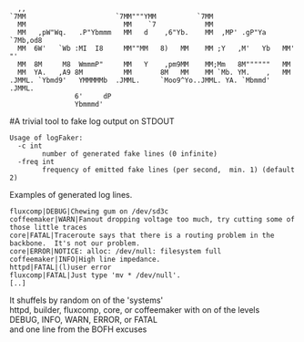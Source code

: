 ```
  ,,                                                                      
`7MM                      `7MM"""YMM          `7MM                        
  MM                        MM    `7            MM                        
  MM   ,pW"Wq.   .P"Ybmmm   MM   d    ,6"Yb.    MM  ,MP' .gP"Ya  `7Mb,od8 
  MM  6W'   `Wb :MI  I8     MM""MM   8)   MM    MM ;Y   ,M'   Yb   MM' "' 
  MM  8M     M8  WmmmP"     MM   Y    ,pm9MM    MM;Mm   8M""""""   MM     
  MM  YA.   ,A9 8M          MM       8M   MM    MM `Mb. YM.    ,   MM     
.JMML. `Ybmd9'   YMMMMMb  .JMML.     `Moo9^Yo..JMML. YA. `Mbmmd' .JMML.   
                6'     dP                                                 
                Ybmmmd'                                                   
```

#A trivial tool to fake log output on STDOUT

```
Usage of logFaker:
  -c int
        number of generated fake lines (0 infinite)
  -freq int
        frequency of emitted fake lines (per second,  min. 1) (default 2)

```
Examples of generated log lines.
```
fluxcomp|DEBUG|Chewing gum on /dev/sd3c
coffeemaker|WARN|Fanout dropping voltage too much, try cutting some of those little traces
core|FATAL|Traceroute says that there is a routing problem in the backbone.  It's not our problem.
core|ERROR|NOTICE: alloc: /dev/null: filesystem full
coffeemaker|INFO|High line impedance.
httpd|FATAL|(l)user error
fluxcomp|FATAL|Just type 'mv * /dev/null'.
[..]
```

It shuffels by random on of the 'systems'  
httpd, builder, fluxcomp, core, or coffeemaker
with on of the levels  
DEBUG, INFO, WARN, ERROR, or FATAL  
and one line from the BOFH excuses